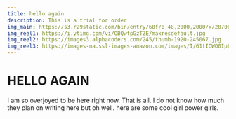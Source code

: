 ```yaml
---
title: hello again
description: This is a trial for order
img_main: https://s3.r29static.com/bin/entry/60f/0,48,2000,2000/x/2070661/image.png
img_reel1: https://i.ytimg.com/vi/OBQwfpGzTZE/maxresdefault.jpg
img_reel2: https://images3.alphacoders.com/245/thumb-1920-245067.jpg
img_reel3: https://images-na.ssl-images-amazon.com/images/I/61tIOWO0IpL._RI_.jpg
---
```


# HELLO AGAIN

I am so overjoyed to be here right now. That is all. I do not know how much they plan on writing here but oh well. here are some cool girl power girls.
